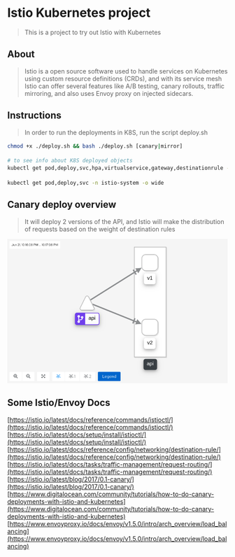 # Istio Kubernetes project

> This is a project to try out Istio with Kubernetes

## About

> Istio is a open source software used to handle services on Kubernetes using custom resource definitions (CRDs), and with its service mesh Istio can offer several features like A/B testing, canary rollouts, traffic mirroring, and also uses Envoy proxy on injected sidecars.

## Instructions

> In order to run the deployments in K8S, run the script deploy.sh

```bash
chmod +x ./deploy.sh && bash ./deploy.sh [canary|mirror]

# to see info about K8S deployed objects
kubectl get pod,deploy,svc,hpa,virtualservice,gateway,destinationrule -n istio-project -o wide

kubectl get pod,deploy,svc -n istio-system -o wide
```

## Canary deploy overview

> It will deploy 2 versions of the API, and Istio will make the distribution of requests based on the weight of destination rules

![Architecture](https://raw.githubusercontent.com/julio-cesar-development/istio-k8s-project/master/canary-deploy.png)

## Some Istio/Envoy Docs

[https://istio.io/latest/docs/reference/commands/istioctl/](https://istio.io/latest/docs/reference/commands/istioctl/)
[https://istio.io/latest/docs/setup/install/istioctl/](https://istio.io/latest/docs/setup/install/istioctl/)
[https://istio.io/latest/docs/reference/config/networking/destination-rule/](https://istio.io/latest/docs/reference/config/networking/destination-rule/)
[https://istio.io/latest/docs/tasks/traffic-management/request-routing/](https://istio.io/latest/docs/tasks/traffic-management/request-routing/)
[https://istio.io/latest/blog/2017/0.1-canary/](https://istio.io/latest/blog/2017/0.1-canary/)
[https://www.digitalocean.com/community/tutorials/how-to-do-canary-deployments-with-istio-and-kubernetes](https://www.digitalocean.com/community/tutorials/how-to-do-canary-deployments-with-istio-and-kubernetes)
[https://www.envoyproxy.io/docs/envoy/v1.5.0/intro/arch_overview/load_balancing](https://www.envoyproxy.io/docs/envoy/v1.5.0/intro/arch_overview/load_balancing)
